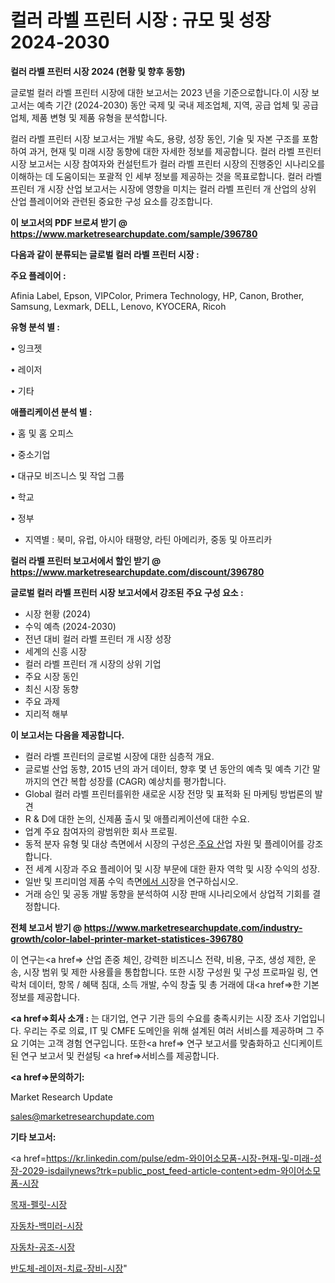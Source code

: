# 컬러 라벨 프린터 시장 : 규모 및 성장 2024-2030

<strong>컬러 라벨 프린터 시장 2024 (현황 및 향후 동향)</strong>

글로벌 컬러 라벨 프린터 시장에 대한 보고서는 2023 년을 기준으로합니다.이 시장 보고서는 예측 기간 (2024-2030) 동안 국제 및 국내 제조업체, 지역, 공급 업체 및 공급 업체, 제품 변형 및 제품 유형을 분석합니다.

컬러 라벨 프린터 시장 보고서는 개발 속도, 용량, 성장 동인, 기술 및 자본 구조를 포함하여 과거, 현재 및 미래 시장 동향에 대한 자세한 정보를 제공합니다. 컬러 라벨 프린터 시장 보고서는 시장 참여자와 컨설턴트가 컬러 라벨 프린터 시장의 진행중인 시나리오를 이해하는 데 도움이되는 포괄적 인 세부 정보를 제공하는 것을 목표로합니다. 컬러 라벨 프린터 개 시장 산업 보고서는 시장에 영향을 미치는 컬러 라벨 프린터 개 산업의 상위 산업 플레이어와 관련된 중요한 구성 요소를 강조합니다.



<strong>이 보고서의 PDF 브로셔 받기 @ <a href=https://www.marketresearchupdate.com/sample/396780>https://www.marketresearchupdate.com/sample/396780</a></strong>



<strong>다음과 같이 분류되는 글로벌 컬러 라벨 프린터 시장 :</strong>



<strong>주요 플레이어 :</strong>

Afinia Label, Epson, VIPColor, Primera Technology, HP, Canon, Brother, Samsung, Lexmark, DELL, Lenovo, KYOCERA, Ricoh



<strong>유형 분석 별 :</strong>

• 잉크젯

• 레이저

• 기타



<strong>애플리케이션 분석 별 :</strong>

• 홈 및 홈 오피스

• 중소기업

• 대규모 비즈니스 및 작업 그룹

• 학교

• 정부

<ul>
  <li>지역별 : 북미, 유럽, 아시아 태평양, 라틴 아메리카, 중동 및 아프리카</li>
</ul>


<strong>컬러 라벨 프린터 보고서에서 할인 받기 @ <a href=https://www.marketresearchupdate.com/discount/396780>https://www.marketresearchupdate.com/discount/396780</a></strong>



<strong>글로벌 컬러 라벨 프린터 시장 보고서에서 강조된 주요 구성 요소 :</strong>
<ul>
  <li>시장 현황 (2024)</li>
  <li>수익 예측 (2024-2030)</li>
  <li>전년 대비 컬러 라벨 프린터 개 시장 성장</li>
  <li>세계의 신흥 시장</li>
  <li>컬러 라벨 프린터 개 시장의 상위 기업</li>
  <li>주요 시장 동인</li>
  <li>최신 시장 동향</li>
  <li>주요 과제</li>
  <li>지리적 해부</li>
</ul>


<strong>이 보고서는 다음을 제공합니다.</strong>
<ul>
  <li>컬러 라벨 프린터의 글로벌 시장에 대한 심층적 개요.</li>
  <li>글로벌 산업 동향, 2015 년의 과거 데이터, 향후 몇 년 동안의 예측 및 예측 기간 말까지의 연간 복합 성장률 (CAGR) 예상치를 평가합니다.</li>
  <li>Global 컬러 라벨 프린터를위한 새로운 시장 전망 및 표적화 된 마케팅 방법론의 발견</li>
  <li>R &amp; D에 대한 논의, 신제품 출시 및 애플리케이션에 대한 수요.</li>
  <li>업계 주요 참여자의 광범위한 회사 프로필.</li>
  <li>동적 분자 유형 및 대상 측면에서 시장의 구성은<a href=> 주요 산</a>업 자원 및 플레이어를 강조합니다.</li>
  <li>전 세계 시장과 주요 플레이어 및 시장 부문에 대한 환자 역학 및 시장 수익의 성장.</li>
  <li>일반 및 프리미엄 제품 수익 측면<a href=>에서 시</a>장을 연구하십시오.</li>
  <li>거래 승인 및 공동 개발 동향을 분석하여 시장 판매 시나리오에서 상업적 기회를 결정합니다.</li>
</ul>



<strong>전체 보고서 받기 @ <a href=https://www.marketresearchupdate.com/industry-growth/color-label-printer-market-statistices-396780>https://www.marketresearchupdate.com/industry-growth/color-label-printer-market-statistices-396780</a></strong>

이 연구는<a href=> 산업 존중</a> 체인, 강력한 비즈니스 전략, 비용, 구조, 생성 제한, 운송, 시장 범위 및 제한 사용률을 통합합니다. 또한 시장 구성원 및 구성 프로파일 링, 연락처 데이터, 항목 / 혜택 침대, 소득 개발, 수익 창출 및 총 거래에 대<a href=>한 기본 </a>정보를 제공합니다.



<strong><a href=>회사 소</a>개 :</strong>
는 대기업, 연구 기관 등의 수요를 충족시키는 시장 조사 기업입니다. 우리는 주로 의료, IT 및 CMFE 도메인을 위해 설계된 여러 서비스를 제공하며 그 주요 기여는 고객 경험 연구입니다. 또한<a href=> 연구 보</a>고서를 맞춤화하고 신디케이트 된 연구 보고서 및 컨설팅 <a href=>서비스</a>를 제공합니다.



<strong><a href=>문의하기:</a></strong>

Market Research Update

sales@marketresearchupdate.com



<strong>기타 보고서:</strong>

<a href=https://kr.linkedin.com/pulse/edm-와이어소모품-시장-현재-및-미래-성장-2029-isdailynews?trk=public_post_feed-article-content>edm-와이어소모품-시장</a>

<a href=https://www.linkedin.com/pulse/목재-펠릿-시장-세분화-연구-및-목표-고객2029년-survey-savvy-insights-360-analysis/>목재-펠릿-시장</a>

<a href=https://www.linkedin.com/pulse/자동차-백미러-시장-현재-및-미래-성장-2029-analytics-alchemy-360-analysis-qolhf/>자동차-백미러-시장</a>

<a href=https://www.linkedin.com/pulse/자동차-공조-시장-현재-및-미래-성장-2029-isdailynews-n8mff/>자동차-공조-시장</a>

<a href=https://www.linkedin.com/pulse/반도체-레이저-치료-장비-시장-세분화-연구-및-목표-고객2030년-trendsetters-talk-360-analysis-9nn4f/>반도체-레이저-치료-장비-시장</a>"
